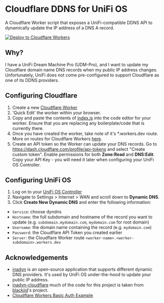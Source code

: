 # Cloudflare DDNS for UniFi OS

A Cloudflare Worker script that exposes a UniFi-compatible DDNS API to dynamically update the IP address of a DNS A record.

[![Deploy to Cloudflare Workers](https://deploy.workers.cloudflare.com/button)](https://deploy.workers.cloudflare.com/?url=https://github.com/willswire/unifi-cloudflare-ddns)

## Why?

I have a UniFi Dream Machine Pro (UDM-Pro), and I want to update my Cloudflare domain name DNS records when my public IP address changes. Unfortunately, UniFi does not come pre-configured to support Cloudflare as one of its DDNS providers.

## Configuring Cloudflare

1. Create a new [Cloudflare Worker](https://workers.cloudflare.com)
2. 'Quick Edit' the worker within your browser.
3. Copy and paste the contents of [index.js](https://github.com/willswire/unifi-cloudflare-ddns/blob/main/index.js) into the code editor for your worker. Ensure that you are replacing any boilerplate/code that is currently there. 
4. Once you have created the worker, take note of it's \*.workers.dev route. More on routes for Cloudflare Workers [here](https://developers.cloudflare.com/workers/platform/routes#routes-with-workersdev).
5. Create an API token so the Worker can update your DNS records. Go to https://dash.cloudflare.com/profile/api-tokens and select "Create custom token". Enable permissions for both **Zone:Read** and **DNS:Edit**. Copy your API Key - you will need it later when configuring your UniFi OS Controller.

## Configuring UniFi OS

1. Log on to your [UniFi OS Controller](https://unifi.ui.com/)
2. Navigate to Settings > Internet > WAN and scroll down to **Dynamic DNS**. 
3. Click **Create New Dynamic DNS** and enter the following information:
- `Service`: choose dyndns
- `Hostname`: the full subdomain and hostname of the record you want to update (e.g. `subdomain.mydomain.com`, `mydomain.com` for root domain)
- `Username`: the domain name containing the record (e.g. `mydomain.com`)
- `Password`: the Cloudflare API Token you created earlier
- `Server`: the Cloudflare Worker route `<worker-name>.<worker-subdomain>.workers.dev`

## Acknowledgements
- [inadyn](https://github.com/troglobit/inadyn) is an open-source application that supports different dynamic DNS providers. It's used by UniFi OS under-the-hood to update your public IP address. 
- [inadyn-cloudflare](https://github.com/blackjid/inadyn-cloudflare) much of the code for this project is taken from [blackjid](https://github.com/blackjid)'s project. 
- [Cloudflare Workers Basic Auth Example](https://developers.cloudflare.com/workers/examples/basic-auth)
